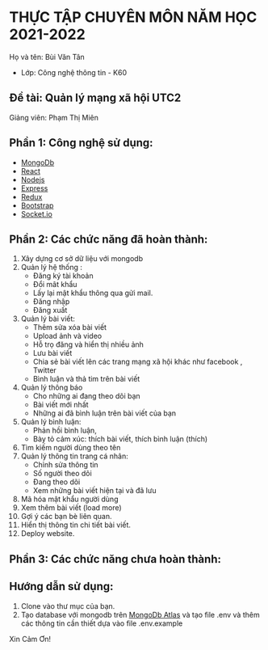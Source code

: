 # THỰC TẬP CHUYÊN MÔN NĂM HỌC 2021-2022

Họ và tên: Bùi Văn Tân

- Lớp: Công nghệ thông tin - K60

## Đề tài: Quản lý mạng xã hội UTC2

Giảng viên: Phạm Thị Miên

## Phần 1: Công nghệ sử dụng:

- [MongoDb](https://www.mongodb.com/)
- [React](https://reactjs.org/)
- [Nodejs](https://nodejs.org/en/)
- [Express](https://expressjs.com/)
- [Redux](https://redux.js.org/)
- [Bootstrap](https://getbootstrap.com/)
- [Socket.io](https://socket.io/)

## Phần 2: Các chức năng đã hoàn thành:

1. Xây dựng cơ sở dữ liệu với mongodb
2. Quản lý hệ thống :
   - Đăng ký tài khoản
   - Đổi mât khẩu
   - Lấy lại mật khẩu thông qua gửi mail.
   - Đăng nhập
   - Đăng xuất
3. Quản lý bài viết:
   - Thêm sửa xóa bài viết
   - Upload ảnh và video
   - Hỗ trọ đăng và hiển thị nhiều ảnh
   - Lưu bài viết
   - Chia sẻ bài viết lên các trang mạng xã hội khác như facebook , Twitter
   - Bình luận và thả tim trên bài viết
4. Quản lý thông báo
   - Cho những ai đang theo dõi bạn
   - Bài viết mới nhất
   - Những ai đã bình luận trên bài viết của bạn
5. Quản lý bình luận:
   - Phản hồi bình luận,
   - Bày tỏ cảm xúc: thích bài viết, thích bình luận (thích)
6. Tìm kiếm người dùng theo tên
7. Quản lý thông tin trang cá nhân:
   - Chỉnh sửa thông tin
   - Số người theo dõi
   - Đang theo dõi
   - Xem những bài viết hiện tại và đã lưu
8. Mã hóa mật khẩu người dùng
9. Xem thêm bài viết (load more)
10. Gợi ý các bạn bè liên quan.
11. Hiển thị thông tin chi tiết bài viết.
12. Deploy website.

## Phần 3: Các chức năng chưa hoàn thành:

## Hướng dẫn sử dụng:

1. Clone vào thư mục của bạn.
2. Tạo database với mongodb trên [MongoDb Atlas](https://cloud.mongodb.com) và tạo file .env và thêm các thông tin cần thiết dựa vào file .env.example

Xin Cảm Ơn!
